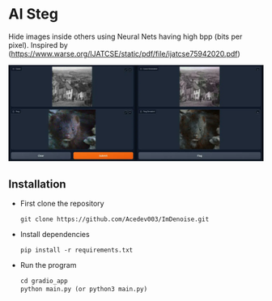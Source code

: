# AI Steg
Hide images inside others using Neural Nets having high bpp (bits per pixel). Inspired by (https://www.warse.org/IJATCSE/static/pdf/file/ijatcse75942020.pdf)

![image](assets/output.png)

## Installation
- First clone the repository
    ```
    git clone https://github.com/Acedev003/ImDenoise.git
    ```
- Install dependencies
    ```
    pip install -r requirements.txt
    ```
- Run the program
    ```
    cd gradio_app
    python main.py (or python3 main.py)